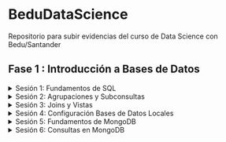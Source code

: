 # BeduDataScience
Repositorio para subir evidencias del curso de Data Science con Bedu/Santander

## Fase 1 : Introducción a Bases de Datos


<details>
<summary>
Sesión 1: Fundamentos de SQL
</summary>
 <br> 

[Evidencia Ejercicios sesión 1](https://github.com/nachorz2/BeduDataScience/blob/main/Ejercicios%20Sesion%201%20Ignacio%20Contreras.sql)

[Evidencia Reto 1](https://github.com/nachorz2/BeduDataScience/blob/main/reto1.png)

[Evidencia Reto 2](https://github.com/nachorz2/BeduDataScience/blob/main/reto2.png)

[Evidencia Reto 3](https://github.com/nachorz2/BeduDataScience/blob/main/reto3.png)
</details>

<details>
<summary>Sesión 2: Agrupaciones y Subconsultas</summary>
<br>

[Evidencia Retos Sesión 2](https://github.com/nachorz2/BeduDataScience/blob/main/Retos%20Sesion%202.sql)

[Evidencia Ejercicios Sesión 2](https://github.com/nachorz2/BeduDataScience/blob/main/Ejercicios%20Sesion%202%20Ignacio%20Contreras.sql)

</details>


<details>
<summary>Sesión 3: Joins y Vistas</summary>
<br>

[Evidencia Retos Sesión 3](https://github.com/nachorz2/BeduDataScience/blob/main/Retos%20Sesion%203%20Ignacio%20Contreras.sql)

[Evidencia Ejercicios Sesión 3](https://github.com/nachorz2/BeduDataScience/blob/main/Ejercicios%20Sesion%203%20Ignacio%20Contreras.sql)

</details>

<details>
 <summary>Sesión 4: Configuración Bases de Datos Locales </summary>
 <br>
 
 [Evidencia Ejercicios Sesión 4](https://github.com/nachorz2/BeduDataScience/blob/main/ejerciciosesion4.png)

</details>

<details>
 <summary>Sesión 5: Fundamentos de MongoDB </summary>
 <br>
 
 [Evidencia Ejercicios Sesión 5](https://github.com/nachorz2/BeduDataScience/blob/main/Ejercicios_sesion5)
 
 </details> 
 
 
 <details>
 <summary>Sesión 6: Consultas en MongoDB </summary>
 <br>
 
 [Evidencia Retos Sesión 6](https://github.com/nachorz2/BeduDataScience/blob/main/reto3_sesion6.png)
 
 [Evidencia Ejercicios Sesión 6](https://github.com/nachorz2/BeduDataScience/blob/main/ejerciciosesion6.png)
 
 </details> 
 
